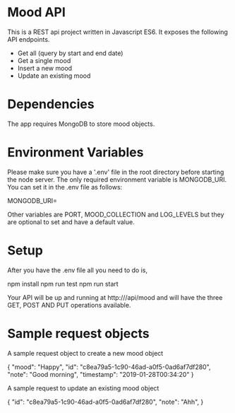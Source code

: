 # Mood API

This is a REST api project written in Javascript ES6. It exposes the following API endpoints.
- Get all (query by start and end date)
- Get a single mood
- Insert a new mood
- Update an existing mood

# Dependencies

The app requires MongoDB to store mood objects.

# Environment Variables

Please make sure you have a '.env' file in the root directory before starting the node server.
The only required environment variable is MONGODB_URI. You can set it in the .env file as follows:

MONGODB_URI=<your mongodb uri>

Other variables are PORT, MOOD_COLLECTION and LOG_LEVELS but they are optional to set and have
a default value.

# Setup

After you have the .env file all you need to do is,

npm install
npm run test
npm run start

Your API will be up and running at http://<YOUR SERVER NAME>/api/mood and will have the three
GET, POST AND PUT operations available.

# Sample request objects

A sample request object to create a new mood object

{
	"mood": "Happy",
	"id": "c8ea79a5-1c90-46ad-a0f5-0ad6af7df280",
	"note": "Good morning",
	"timestamp": "2019-01-28T00:34:20"
}

A sample request to update an existing mood object

{
	"id": "c8ea79a5-1c90-46ad-a0f5-0ad6af7df280",
	"note": "Ahh",
}
